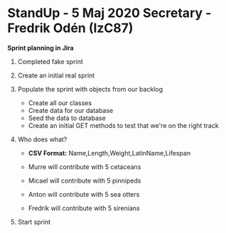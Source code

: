 # StandUp - 5 Maj 2020          Secretary - Fredrik Odén (IzC87)

**Sprint planning in Jira**

1. Completed fake sprint
2. Create an initial real sprint
3. Populate the sprint with objects from our backlog

   * Create all our classes
   * Create data for our database
   * Seed the data to database
   * Create an initial GET methods to test that we're on the right track
  
4. Who does what?

   * **CSV Format:** Name,Length,Weight,LatinName,Lifespan

   * Murre will contribute with 5 cetaceans
   * Micael will contribute with 5 pinnipeds
   * Anton will contribute with 5 sea otters
   * Fredrik will contribute with 5 sirenians
   
5. Start sprint
